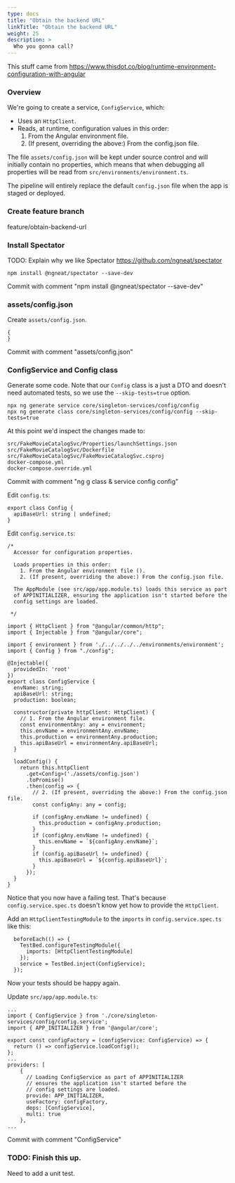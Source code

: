 ```yaml
---
type: docs
title: "Obtain the backend URL"
linkTitle: "Obtain the backend URL"
weight: 25
description: >
  Who you gonna call?
---
```


This stuff came from https://www.thisdot.co/blog/runtime-environment-configuration-with-angular

### Overview

We're going to create a service, `ConfigService`, which:
- Uses an `HttpClient`.
- Reads, at runtime, configuration values in this order:
    1. From the Angular environment file.
    2. (If present, overriding the above:) From the config.json file.

The file `assets/config.json` will be kept under source control 
and will initially contain no properties, which means that
when debugging all properties will be read from `src/environments/environment.ts`.

The pipeline will entirely replace the default `config.json` file when the app is staged or deployed.

### Create feature branch

feature/obtain-backend-url

### Install Spectator

TODO: Explain why we like Spectator https://github.com/ngneat/spectator

~~~
npm install @ngneat/spectator --save-dev
~~~

Commit with comment "npm install @ngneat/spectator --save-dev"

### assets/config.json

Create `assets/config.json`.
~~~
{
}
~~~

Commit with comment "assets/config.json"

### ConfigService and Config class

Generate some code. Note that our `Config` class is a just a DTO and doesn't need
automated tests, so we use the `--skip-tests=true` option.

~~~
npx ng generate service core/singleton-services/config/config
npx ng generate class core/singleton-services/config/config --skip-tests=true
~~~

At this point we'd inspect the changes made to:

~~~
src/FakeMovieCatalogSvc/Properties/launchSettings.json
src/FakeMovieCatalogSvc/Dockerfile
src/FakeMovieCatalogSvc/FakeMovieCatalogSvc.csproj
docker-compose.yml
docker-compose.override.yml
~~~


Commit with comment "ng g class & service config config"

Edit `config.ts`:
~~~
export class Config {
  apiBaseUrl: string | undefined;
}
~~~

Edit `config.service.ts`:

~~~
/*
  Accessor for configuration properties.

  Loads properties in this order:
    1. From the Angular environment file ().
    2. (If present, overriding the above:) From the config.json file.

  The AppModule (see src/app/app.module.ts) loads this service as part
  of APPINITIALIZER, ensuring the application isn't started before the
  config settings are loaded.

 */

import { HttpClient } from "@angular/common/http";
import { Injectable } from "@angular/core";

import { environment } from './../../../../environments/environment';
import { Config } from "./config";

@Injectable({
  providedIn: 'root'
})
export class ConfigService {
  envName: string;
  apiBaseUrl: string;
  production: boolean;

  constructor(private httpClient: HttpClient) {
    // 1. From the Angular environment file.
    const environmentAny: any = environment;
    this.envName = environmentAny.envName;
    this.production = environmentAny.production;
    this.apiBaseUrl = environmentAny.apiBaseUrl;
  }

  loadConfig() {
    return this.httpClient
      .get<Config>('./assets/config.json')
      .toPromise()
      .then(config => {
        // 2. (If present, overriding the above:) From the config.json file.
        const configAny: any = config;

        if (configAny.envName != undefined) {
          this.production = configAny.production;
        }
        if (configAny.envName != undefined) {
          this.envName = `${configAny.envName}`;
        }
        if (config.apiBaseUrl != undefined) {
          this.apiBaseUrl = `${config.apiBaseUrl}`;
        }
      });
  }
}
~~~

Notice that you now have a failing test. That's because `config.service.spec.ts`
doesn't know yet how to provide the `HttpClient`.

Add an `HttpClientTestingModule` to the `imports` in `config.service.spec.ts` like this:
~~~
  beforeEach(() => {
    TestBed.configureTestingModule({
      imports: [HttpClientTestingModule]
    });
    service = TestBed.inject(ConfigService);
  });
~~~

Now your tests should be happy again.

Update `src/app/app.module.ts`:

~~~
...
import { ConfigService } from './core/singleton-services/config/config.service';
import { APP_INITIALIZER } from '@angular/core';

export const configFactory = (configService: ConfigService) => {
  return () => configService.loadConfig();
};
...
providers: [
    {
      // Loading ConfigService as part of APPINITIALIZER
      // ensures the application isn't started before the
      // config settings are loaded.
      provide: APP_INITIALIZER,
      useFactory: configFactory,
      deps: [ConfigService],
      multi: true
    },
...
~~~

Commit with comment "ConfigService"

### TODO: Finish this up.

Need to add a unit test.

